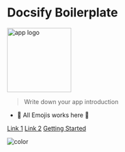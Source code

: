 # Docsify Boilerplate

<img width="150" src="static/media/logo.svg" alt="app logo" />

> Write down your app introduction

- :racehorse: All Emojis works here :dromedary_camel:

<!-- for smooth navigation please use first heading in readme.md in cebab case here as an id for get-started -->

[Link 1](pages/link1.md)
[Link 2](pages/link2.md)
[Getting Started](/#docsify-boilerplate-homepage)

![color](#fefefe)
